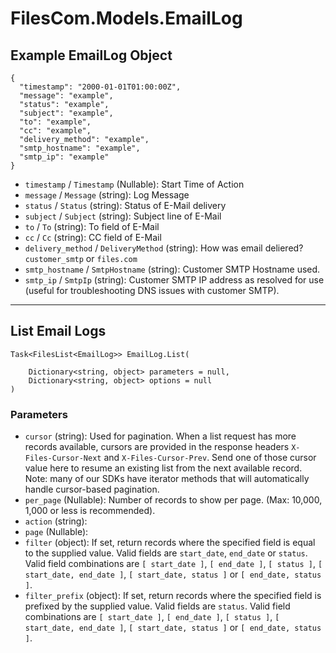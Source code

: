 # FilesCom.Models.EmailLog

## Example EmailLog Object

```
{
  "timestamp": "2000-01-01T01:00:00Z",
  "message": "example",
  "status": "example",
  "subject": "example",
  "to": "example",
  "cc": "example",
  "delivery_method": "example",
  "smtp_hostname": "example",
  "smtp_ip": "example"
}
```

* `timestamp` / `Timestamp`  (Nullable<DateTime>): Start Time of Action
* `message` / `Message`  (string): Log Message
* `status` / `Status`  (string): Status of E-Mail delivery
* `subject` / `Subject`  (string): Subject line of E-Mail
* `to` / `To`  (string): To field of E-Mail
* `cc` / `Cc`  (string): CC field of E-Mail
* `delivery_method` / `DeliveryMethod`  (string): How was email deliered?  `customer_smtp` or `files.com`
* `smtp_hostname` / `SmtpHostname`  (string): Customer SMTP Hostname used.
* `smtp_ip` / `SmtpIp`  (string): Customer SMTP IP address as resolved for use (useful for troubleshooting DNS issues with customer SMTP).


---

## List Email Logs

```
Task<FilesList<EmailLog>> EmailLog.List(
    
    Dictionary<string, object> parameters = null,
    Dictionary<string, object> options = null
)
```

### Parameters

* `cursor` (string): Used for pagination.  When a list request has more records available, cursors are provided in the response headers `X-Files-Cursor-Next` and `X-Files-Cursor-Prev`.  Send one of those cursor value here to resume an existing list from the next available record.  Note: many of our SDKs have iterator methods that will automatically handle cursor-based pagination.
* `per_page` (Nullable<Int64>): Number of records to show per page.  (Max: 10,000, 1,000 or less is recommended).
* `action` (string): 
* `page` (Nullable<Int64>): 
* `filter` (object): If set, return records where the specified field is equal to the supplied value. Valid fields are `start_date`, `end_date` or `status`. Valid field combinations are `[ start_date ]`, `[ end_date ]`, `[ status ]`, `[ start_date, end_date ]`, `[ start_date, status ]` or `[ end_date, status ]`.
* `filter_prefix` (object): If set, return records where the specified field is prefixed by the supplied value. Valid fields are `status`. Valid field combinations are `[ start_date ]`, `[ end_date ]`, `[ status ]`, `[ start_date, end_date ]`, `[ start_date, status ]` or `[ end_date, status ]`.
